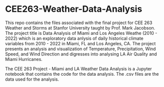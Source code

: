# CEE263-Weather-Data-Analysis

This repo contains the files associated with the final project for CEE 263 Weather and Storms at Stanfor University taught by Prof. Mark Jacobson. 
The project title is Data Analysis of Miami and Los Angeles Weathe (2010 - 2022) which is an exploratory data anlysis of daily historical
climate variables from 2010 - 2022 in Miami, FL and Los Angeles, CA. The project presents an analysis and visualization of Temperature, Precipitation, Wind Speed, and Wind Direction and digresses into analysing LA Air Quality and Miami Hurricanes. 

The CEE 263 Project - Miami and LA Weather Data Analysis is a Jupyter notebook that contains the code for the data analysis.
The .csv files are the data used for the analysis.

